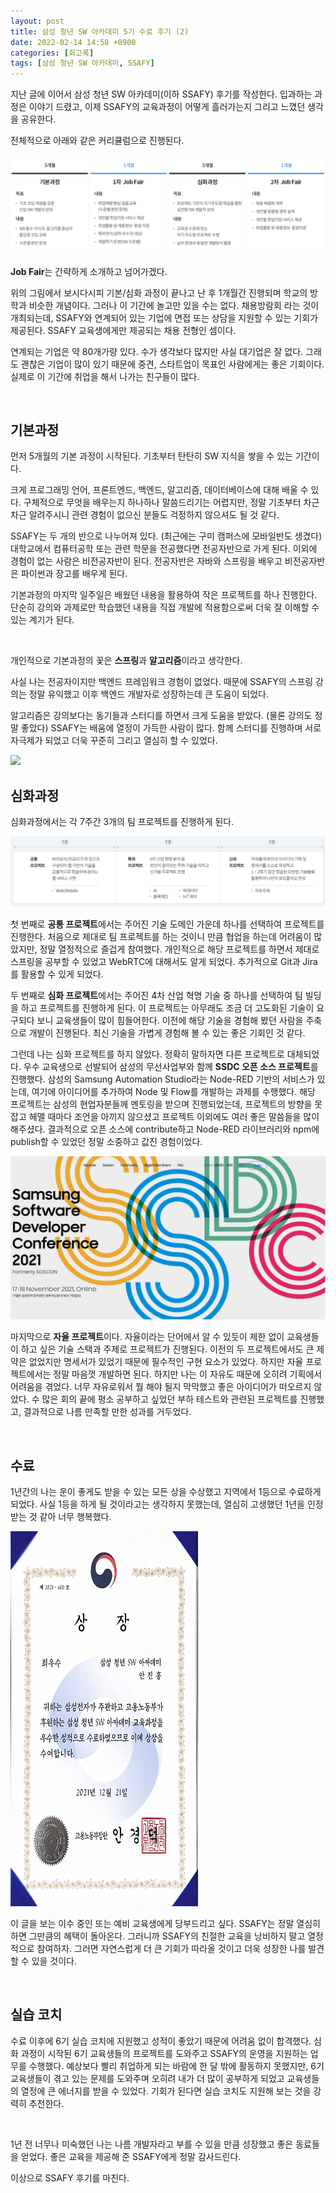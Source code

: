 ```yaml
---
layout: post
title: 삼성 청년 SW 아카데미 5기 수료 후기 (2)
date: 2022-02-14 14:58 +0900
categories: [회고록]
tags: [삼성 청년 SW 아카데미, SSAFY]
---
```




지난 글에 이어서 삼성 청년 SW 아카데미(이하 SSAFY) 후기를 작성한다. 입과하는 과정은 이야기 드렸고, 이제 SSAFY의 교육과정이 어떻게 흘러가는지 그리고 느꼈던 생각을 공유한다.

전체적으로 아래와 같은 커리큘럼으로 진행된다. 

![ssafy](/assets/img/ssafy1.png)

**Job Fair**는 간략하게 소개하고 넘어가겠다. 

위의 그림에서 보시다시피 기본/심화 과정이 끝나고 난 후 1개월간 진행되며 학교의 방학과 비슷한 개념이다. 그러나 이 기간에 놀고만 있을 수는 없다. 채용방람회 라는 것이 개최되는데, SSAFY와 연계되어 있는 기업에 면접 또는 상담을 지원할 수 있는 기회가 제공된다. SSAFY 교육생에게만 제공되는 채용 전형인 셈이다. 

연계되는 기업은 약 80개가량 있다. 수가 생각보다 많지만 사실 대기업은 잘 없다. 그래도 괜찮은 기업이 많이 있기 때문에 중견, 스타트업이 목표인 사람에게는 좋은 기회이다. 실제로 이 기간에 취업을 해서 나가는 친구들이 많다.

<br>

## 기본과정

먼저 5개월의 기본 과정이 시작된다. 기초부터 탄탄히 SW 지식을 쌓을 수 있는 기간이다. 

크게 프로그래밍 언어, 프론트엔드, 백엔드, 알고리즘, 데이터베이스에 대해 배울 수 있다. 구체적으로 무엇을 배우는지 하나하나 말씀드리기는 어렵지만, 정말 기초부터 차근차근 알려주시니 관련 경험이 없으신 분들도 걱정하지 않으셔도 될 것 같다.

SSAFY는 두 개의 반으로 나누어져 있다. (최근에는 구미 캠퍼스에 모바일반도 생겼다) 대학교에서 컴퓨터공학 또는 관련 학문을 전공했다면 전공자반으로 가게 된다. 이외에 경험이 없는 사람은 비전공자반이 된다. 전공자반은 자바와 스프링을 배우고 비전공자반은 파이썬과 장고를 배우게 된다. 

기본과정의 마지막 일주일은 배웠던 내용을 활용하여 작은 프로젝트를 하나 진행한다. 단순히 강의와 과제로만 학습했던 내용을 직접 개발에 적용함으로써 더욱 잘 이해할 수 있는 계기가 된다.

<br>

개인적으로 기본과정의 꽃은 **스프링**과 **알고리즘**이라고 생각한다.

사실 나는 전공자이지만 백엔드 프레임워크 경험이 없었다. 때문에 SSAFY의 스프링 강의는 정말 유익했고 이후 백엔드 개발자로 성장하는데 큰 도움이 되었다. 

알고리즘은 강의보다는 동기들과 스터디를 하면서 크게 도움을 받았다. (물론 강의도 정말 좋았다) SSAFY는 배움에 열정이 가득한 사람이 많다. 함께 스터디를 진행하며 서로 자극제가 되었고 더욱 꾸준히 그리고 열심히 할 수 있었다.

<img src="http://mazassumnida.wtf/api/generate_badge?boj=heung"/>

<br>

## 심화과정

심화과정에서는 각 7주간 3개의 팀 프로젝트를 진행하게 된다.

![ssafy](/assets/img/ssafy2.png)

첫 번째로 **공통 프로젝트**에서는 주어진 기술 도메인 가운데 하나를 선택하여 프로젝트를 진행한다. 처음으로 제대로 팀 프로젝트를 하는 것이니 만큼 협업을 하는데 어려움이 많았지만, 정말 열정적으로 즐겁게 참여했다. 개인적으로 해당 프로젝트를 하면서 제대로 스프링을 공부할 수 있었고 WebRTC에 대해서도 알게 되었다. 추가적으로 Git과 Jira를 활용할 수 있게 되었다.

두 번째로 **심화 프로젝트**에서는 주어진 4차 산업 혁명 기술 중 하나를 선택하여 팀 빌딩을 하고 프로젝트를 진행하게 된다. 이 프로젝트는 아무래도 조금 더 고도화된 기술이 요구되다 보니 교육생들이 많이 힘들어한다. 이전에 해당 기술을 경험해 봤던 사람을 주축으로 개발이 진행된다. 최신 기술을 가볍게 경험해 볼 수 있는 좋은 기회인 것 같다. 

그런데 나는 심화 프로젝트를 하지 않았다. 정확히 말하자면 다른 프로젝트로 대체되었다. 우수 교육생으로 선발되어 삼성의 무선사업부와 함께 **SSDC 오픈 소스 프로젝트**를 진행했다. 삼성의 Samsung Automation Studio라는 Node-RED 기반의 서비스가 있는데, 여기에 아이디어를 추가하여 Node 및 Flow를 개발하는 과제를 수행했다. 해당 프로젝트는 삼성의 현업자분들께 멘토링을 받으며 진행되었는데, 프로젝트의 방향을 못 잡고 헤맬 때마다 조언을 아끼지 않으셨고 프로젝트 이외에도 여러 좋은 말씀들을 많이 해주셨다. 결과적으로 오픈 소스에 contribute하고 Node-RED 라이브러리와 npm에 publish할 수 있었던 정말 소중하고 값진 경험이었다.

![ssafy](/assets/img/ssdc.png)

마지막으로 **자율 프로젝트**이다. 자율이라는 단어에서 알 수 있듯이 제한 없이 교육생들이 하고 싶은 기술 스택과 주제로 프로젝트가 진행된다. 이전의 두 프로젝트에서도 큰 제약은 없었지만 명세서가 있었기 때문에 필수적인 구현 요소가 있었다. 하지만 자율 프로젝트에서는 정말 마음껏 개발하면 된다. 하지만 나는 이 자유도 때문에 오히려 기획에서 어려움을 겪었다. 너무 자유로워서 뭘 해야 될지 막막했고 좋은 아이디어가 떠오르지 않았다. 수 많은 회의 끝에 평소 공부하고 싶었던 부하 테스트와 관련된 프로젝트를 진행했고, 결과적으로 나름 만족할 만한 성과를 거두었다. 

<br>

## 수료

1년간의 나는 운이 좋게도 받을 수 있는 모든 상을 수상했고 지역에서 1등으로 수료하게 되었다. 사실 1등을 하게 될 것이라고는 생각하지 못했는데, 열심히 고생했던 1년을 인정받는 것 같아 너무 행복했다.

<img src="/assets/img/ssafy3.jpg" width="300" height="600"/>

이 글을 보는 이수 중인 또는 예비 교육생에게 당부드리고 싶다. SSAFY는 정말 열심히 하면 그만큼의 혜택이 돌아온다. 그러니까 SSAFY의 친절한 교육을 낭비하지 말고 열정적으로 참여하자. 그러면 자연스럽게 더 큰 기회가 따라올 것이고 더욱 성장한 나를 발견할 수 있을 것이다. 

<br>

## 실습 코치

수료 이후에 6기 실습 코치에 지원했고 성적이 좋았기 때문에 어려움 없이 합격했다. 심화 과정이 시작된 6기 교육생들의 프로젝트를 도와주고 SSAFY의 운영을 지원하는 업무를 수행했다. 예상보다 빨리 취업하게 되는 바람에 한 달 밖에 활동하지 못했지만, 6기 교육생들이 겪고 있는 문제를 도와주며 오히려 내가 더 많이 공부하게 되었고 교육생들의 열정에 큰 에너지를 받을 수 있었다. 기회가 된다면 실습 코치도 지원해 보는 것을 강력히 추천한다.

<br>

1년 전 너무나 미숙했던 나는 나름 개발자라고 부를 수 있을 만큼 성장했고 좋은 동료들을 얻었다. 좋은 교육을 제공해 준 SSAFY에게 정말 감사드린다. 

이상으로 SSAFY 후기를 마친다.

